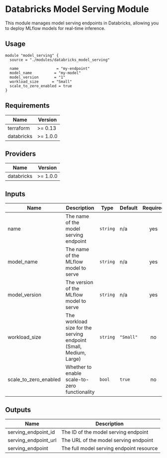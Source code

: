 # Databricks Model Serving Module

This module manages model serving endpoints in Databricks, allowing you to deploy MLflow models for real-time inference.

## Usage

```hcl
module "model_serving" {
  source = "./modules/databricks_model_serving"

  name                 = "my-endpoint"
  model_name          = "my-model"
  model_version       = "1"
  workload_size      = "Small"
  scale_to_zero_enabled = true
}
```

## Requirements

| Name | Version |
|------|---------|
| terraform | >= 0.13 |
| databricks | >= 1.0.0 |

## Providers

| Name | Version |
|------|---------|
| databricks | >= 1.0.0 |

## Inputs

| Name | Description | Type | Default | Required |
|------|-------------|------|---------|:--------:|
| name | The name of the model serving endpoint | `string` | n/a | yes |
| model_name | The name of the MLflow model to serve | `string` | n/a | yes |
| model_version | The version of the MLflow model to serve | `string` | n/a | yes |
| workload_size | The workload size for the serving endpoint (Small, Medium, Large) | `string` | `"Small"` | no |
| scale_to_zero_enabled | Whether to enable scale-to-zero functionality | `bool` | `true` | no |

## Outputs

| Name | Description |
|------|-------------|
| serving_endpoint_id | The ID of the model serving endpoint |
| serving_endpoint_url | The URL of the model serving endpoint |
| serving_endpoint | The full model serving endpoint resource |